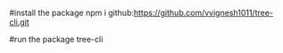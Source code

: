 #install the package
npm i github:https://github.com/vvignesh1011/tree-cli.git

#run the package
tree-cli
